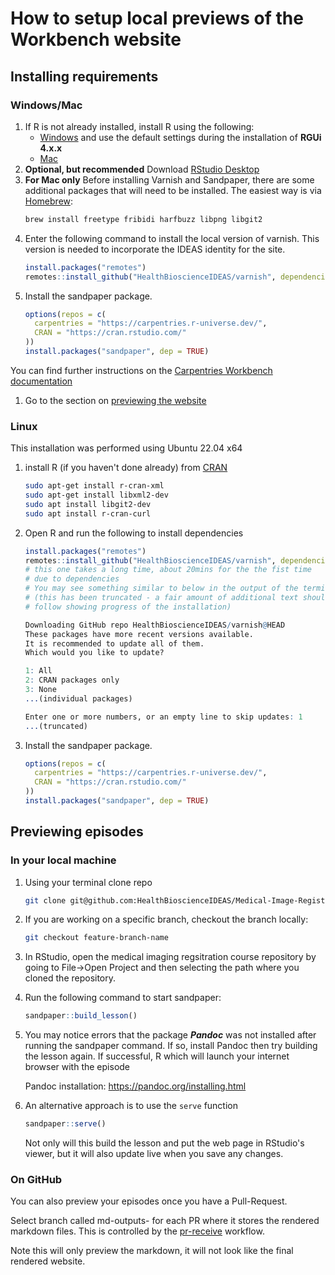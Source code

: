 # How to setup local previews of the Workbench website

## Installing requirements
### Windows/Mac
1. If R is not already installed, install R using the following: 
   * [Windows](https://cran.r-project.org/bin/windows/base/) and use the default settings during the installation of **RGUi 4.x.x**
   * [Mac](https://cran.r-project.org/bin/macosx/)
1. **Optional, but recommended** Download [RStudio Desktop](https://posit.co/download/rstudio-desktop/)
1. **For Mac only** Before installing Varnish and Sandpaper, there are some 
additional packages that will need to be installed. The easiest way is via 
[Homebrew](https://brew.sh/):
   ```bash
   brew install freetype fribidi harfbuzz libpng libgit2
   ```
1. Enter the following command to install the local version of varnish. This
version is needed to incorporate the IDEAS identity for the site. 
   ```r
   install.packages("remotes")
   remotes::install_github("HealthBioscienceIDEAS/varnish", dependencies = TRUE)`
   ```
1. Install the sandpaper package. 
   ```r
   options(repos = c(
     carpentries = "https://carpentries.r-universe.dev/", 
     CRAN = "https://cran.rstudio.com/"
   ))
   install.packages("sandpaper", dep = TRUE)
   ```
You can find further instructions on the
[Carpentries Workbench documentation](https://carpentries.github.io/sandpaper-docs/index.html)
1. Go to the section on [previewing the website](#previewing-episodes)

### Linux
This installation was performed using Ubuntu 22.04 x64

1. install R (if you haven't done already) from  [CRAN](https://cran.r-project.org/bin/linux/ubuntu/) 
   ```bash
   sudo apt-get install r-cran-xml
   sudo apt-get install libxml2-dev
   sudo apt install libgit2-dev
   sudo apt install r-cran-curl
   ```
1. Open R and run the following to install dependencies
   ```r
   install.packages("remotes")
   remotes::install_github("HealthBioscienceIDEAS/varnish", dependencies = TRUE)
   # this one takes a long time, about 20mins for the the fist time 
   # due to dependencies
   # You may see something similar to below in the output of the terminal
   # (this has been truncated - a fair amount of additional text should
   # follow showing progress of the installation)
   
   Downloading GitHub repo HealthBioscienceIDEAS/varnish@HEAD
   These packages have more recent versions available.
   It is recommended to update all of them.
   Which would you like to update?

   1: All                                      
   2: CRAN packages only                       
   3: None
   ...(individual packages)

   Enter one or more numbers, or an empty line to skip updates: 1
   ...(truncated)
   ```
1. Install the sandpaper package. 
   ```r
   options(repos = c(
     carpentries = "https://carpentries.r-universe.dev/", 
     CRAN = "https://cran.rstudio.com/"
   ))
   install.packages("sandpaper", dep = TRUE)
   ```
## Previewing episodes
### In your local machine
1. Using your terminal clone repo
   ```bash
   git clone git@github.com:HealthBioscienceIDEAS/Medical-Image-Registration-Short-Course.git 
   ```
1. If you are working on a specific branch, checkout the branch locally:
   ```bash
   git checkout feature-branch-name
   ``` 
1. In RStudio, open the medical imaging regsitration course repository by going to
File->Open Project and then selecting the path where you cloned the repository.
1. Run the following command to start sandpaper: 
   ```r
   sandpaper::build_lesson()
   ```
1. You may notice errors that the package _**Pandoc**_  was not installed
after running the sandpaper command. If so, install Pandoc then try building 
the lesson again. If successful, R which will launch your internet browser with the episode

   Pandoc installation: https://pandoc.org/installing.html
1. An alternative approach is to use the `serve` function
   ```r
   sandpaper::serve()
   ```
   Not only will this build the lesson and put the web page in RStudio's viewer,
   but it will also update live when you save any changes.

### On GitHub
You can also preview your episodes once you have a Pull-Request.

Select branch called md-outputs-<PR-number> for each PR where it stores the 
rendered markdown files. This is controlled by the [pr-receive](https://carpentries.github.io/sandpaper-docs/pull-request.html#reviewing-a-pull-request) workflow. 

Note this will only preview the markdown, it will not look like the final
rendered website.

